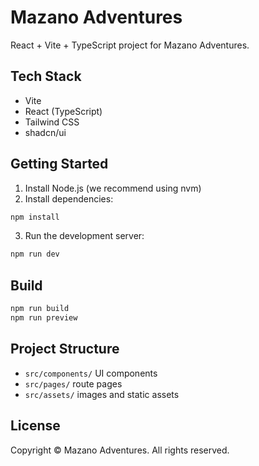 # Mazano Adventures

React + Vite + TypeScript project for Mazano Adventures.

## Tech Stack

- Vite
- React (TypeScript)
- Tailwind CSS
- shadcn/ui

## Getting Started

1. Install Node.js (we recommend using nvm)
2. Install dependencies:

```sh
npm install
```

3. Run the development server:

```sh
npm run dev
```

## Build

```sh
npm run build
npm run preview
```

## Project Structure

- `src/components/` UI components
- `src/pages/` route pages
- `src/assets/` images and static assets

## License

Copyright © Mazano Adventures. All rights reserved.
